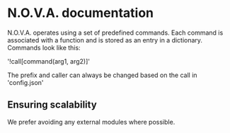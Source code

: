 # N.O.V.A. documentation

N.O.V.A. operates using a set of predefined commands. Each command is associated with a function and is stored as an entry in a dictionary. Commands look like this:

'!call[command(arg1, arg2)]'

The prefix and caller can always be changed based on the call in 'config.json'

## Ensuring scalability
We prefer avoiding any external modules where possible.